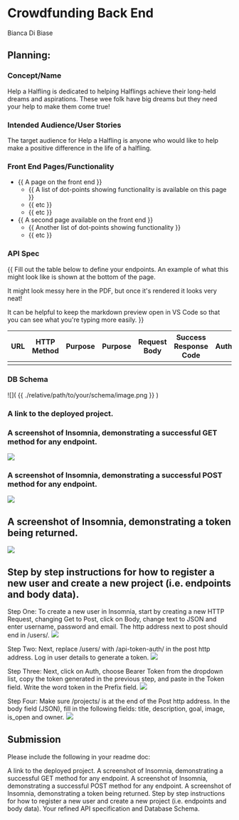 # Crowdfunding Back End

Bianca Di Biase

## Planning:

### Concept/Name

Help a Halfling is dedicated to helping Halflings achieve their
long-held dreams and aspirations. These wee folk have big dreams but
they need your help to make them come true!

### Intended Audience/User Stories

The target audience for Help a Halfling is anyone who would like to help make a positive difference in the life of a halfling.

### Front End Pages/Functionality

- {{ A page on the front end }}
  - {{ A list of dot-points showing functionality is available on this page }}
  - {{ etc }}
  - {{ etc }}
- {{ A second page available on the front end }}
  - {{ Another list of dot-points showing functionality }}
  - {{ etc }}

### API Spec

{{ Fill out the table below to define your endpoints. An example of what this might look like is shown at the bottom of the page.

It might look messy here in the PDF, but once it's rendered it looks very neat!

It can be helpful to keep the markdown preview open in VS Code so that you can see what you're typing more easily. }}

| URL | HTTP Method | Purpose | Purpose | Request Body | Success Response Code | Authentication/Authorisation |
| --- | ----------- | ------- | ------- | ------------ | --------------------- | ---------------------------- |
|     |             |         |         |              |                       |                              |

### DB Schema

![]( {{ ./relative/path/to/your/schema/image.png }} )

### A link to the deployed project.

### A screenshot of Insomnia, demonstrating a successful GET method for any endpoint.

![](./crowdfunding/images/screenshotget.png)

### A screenshot of Insomnia, demonstrating a successful POST method for any endpoint.

![](./crowdfunding/images/screenshotpost.png)

## A screenshot of Insomnia, demonstrating a token being returned.

![](./crowdfunding/images/screenshottoken.png)

## Step by step instructions for how to register a new user and create a new project (i.e. endpoints and body data).

Step One: To create a new user in Insomnia, start by creating a new HTTP Request, changing Get to Post, click on Body, change text to JSON and enter username, password and email. The http address next to post should end in /users/.
![](./crowdfunding/images/screenshotstepone.png)

Step Two: Next, replace /users/ with /api-token-auth/ in the post http address. Log in user details to generate a token.
![](./crowdfunding/images/screenshotsteptwo.png)

Step Three: Next, click on Auth, choose Bearer Token from the dropdown list, copy the token generated in the previous step, and paste in the Token field. Write the word token in the Prefix field.
![](./crowdfunding/images/screenshotstepthree.png)

Step Four: Make sure /projects/ is at the end of the Post http address. In the body field (JSON), fill in the following fields: title, description, goal, image, is_open and owner.
![](./crowdfunding/images/screenshotstepfour.png)

## Submission

Please include the following in your readme doc:

A link to the deployed project.
A screenshot of Insomnia, demonstrating a successful GET method for any endpoint.
A screenshot of Insomnia, demonstrating a successful POST method for any endpoint.
A screenshot of Insomnia, demonstrating a token being returned.
Step by step instructions for how to register a new user and create a new project (i.e. endpoints and body data).
Your refined API specification and Database Schema.
